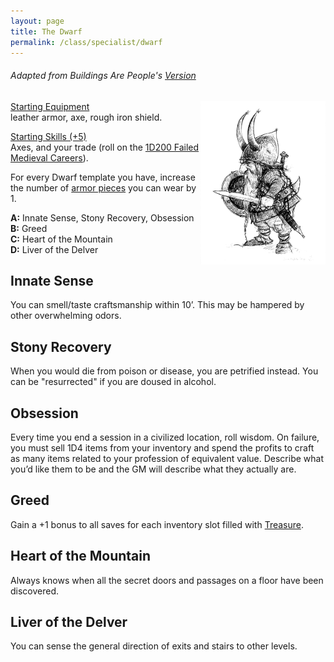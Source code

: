 ```yaml
---
layout: page
title: The Dwarf
permalink: /class/specialist/dwarf
---
```


###### Adapted from Buildings Are People's [Version](https://buildingsarepeople.blogspot.com/2018/04/dwarf-glog-class.html)

<img align="right" width=200px src="/images/dwarf.png">

<ins>Starting Equipment</ins><br>
leather armor, axe, rough iron shield.

<ins>Starting Skills (+5)</ins><br>
Axes, and your trade (roll on the [1D200 Failed Medieval Careers](http://tenfootpolemic.blogspot.com/2014/01/200-failed-medieval-careers.html)).

For every Dwarf template you have, increase the number of [armor pieces](/2020/11/09/base-rules#equipment) you can wear by 1.

**A:** Innate Sense, Stony Recovery, Obsession<br>
**B:** Greed<br>
**C:** Heart of the Mountain<br>
**D:** Liver of the Delver<br>

## Innate Sense
You can smell/taste craftsmanship within 10’. This may be hampered by other overwhelming odors.

## Stony Recovery
When you would die from poison or disease, you are petrified instead. You can be "resurrected" if you are doused in alcohol.

## Obsession
Every time you end a session in a civilized location, roll wisdom. On failure, you must sell 1D4 items from your inventory and spend the profits to craft as many items related to your profession of equivalent value. Describe what you’d like them to be and the GM will describe what they actually are.

## Greed
Gain a +1 bonus to all saves for each inventory slot filled with [Treasure](/2020/11/10/extra-rules#treasures).

## Heart of the Mountain
Always knows when all the secret doors and passages on a floor have been discovered.

## Liver of the Delver
You can sense the general direction of exits and stairs to other levels.
